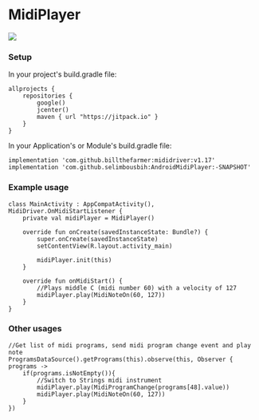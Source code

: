# MidiPlayer
 
[![](https://jitpack.io/v/selimbousbih/AndroidMidiPlayer.svg)](https://jitpack.io/#selimbousbih/AndroidMidiPlayer)

### Setup
In your project's build.gradle file:

```
allprojects {
    repositories {
        google()
        jcenter()
        maven { url "https://jitpack.io" }
    }
}
```
In your Application's or Module's build.gradle file:
```
implementation 'com.github.billthefarmer:mididriver:v1.17'
implementation 'com.github.selimbousbih:AndroidMidiPlayer:-SNAPSHOT'
```

### Example usage
```
class MainActivity : AppCompatActivity(), MidiDriver.OnMidiStartListener {
    private val midiPlayer = MidiPlayer()

    override fun onCreate(savedInstanceState: Bundle?) {
        super.onCreate(savedInstanceState)
        setContentView(R.layout.activity_main)

        midiPlayer.init(this)
    }

    override fun onMidiStart() {
        //Plays middle C (midi number 60) with a velocity of 127
        midiPlayer.play(MidiNoteOn(60, 127))
    }
}
```

### Other usages
```
//Get list of midi programs, send midi program change event and play note 
ProgramsDataSource().getPrograms(this).observe(this, Observer { programs ->
    if(programs.isNotEmpty()){
        //Switch to Strings midi instrument
        midiPlayer.play(MidiProgramChange(programs[48].value))
        midiPlayer.play(MidiNoteOn(60, 127))
    }
})
```
